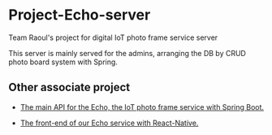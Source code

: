 # Project-Echo-server
Team Raoul's project for digital IoT photo frame service server

This server is mainly served for the admins, arranging the DB by CRUD photo board system with Spring.

## Other associate project

* [The main API for the Echo, the IoT photo frame service with Spring Boot.](https://github.com/Sasquatchy/EchoAPI-server)

* [The front-end of our Echo service with React-Native.](https://github.com/Sasquatchy/React-Native-project-Echo-mobile)
